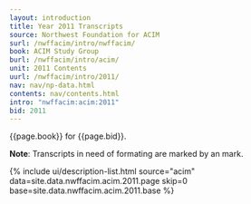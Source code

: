 ```yaml
---
layout: introduction
title: Year 2011 Transcripts
source: Northwest Foundation for ACIM
surl: /nwffacim/intro/nwffacim/
book: ACIM Study Group
burl: /nwffacim/intro/acim/
unit: 2011 Contents
uurl: /nwffacim/intro/2011/
nav: nav/np-data.html
contents: nav/contents.html
intro: "nwffacim:acim:2011"
bid: 2011
---
```


{{page.book}} for {{page.bid}}.

**Note**: Transcripts in need of formating are marked by an 
<i class="fa fa-exclamation"></i> mark.

{% include ui/description-list.html source="acim"
data=site.data.nwffacim.acim.2011.page skip=0
base=site.data.nwffacim.acim.2011.base %}

